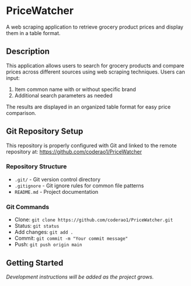 # PriceWatcher

A web scraping application to retrieve grocery product prices and display them in a table format.

## Description

This application allows users to search for grocery products and compare prices across different sources using web scraping techniques. Users can input:
1. Item common name with or without specific brand
2. Additional search parameters as needed

The results are displayed in an organized table format for easy price comparison.

## Git Repository Setup

This repository is properly configured with Git and linked to the remote repository at: https://github.com/coderao1/PriceWatcher

### Repository Structure
- `.git/` - Git version control directory
- `.gitignore` - Git ignore rules for common file patterns
- `README.md` - Project documentation

### Git Commands
- Clone: `git clone https://github.com/coderao1/PriceWatcher.git`
- Status: `git status`
- Add changes: `git add .`
- Commit: `git commit -m "Your commit message"`
- Push: `git push origin main`

## Getting Started

*Development instructions will be added as the project grows.*
